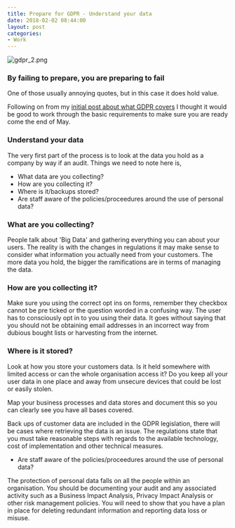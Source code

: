 ```yaml
---
title: Prepare for GDPR - Understand your data
date: 2018-02-02 08:44:00 
layout: post
categories:
- Work
---
```


![gdpr_2.png](/uploads/gdpr_2.png)
### By failing to prepare, you are preparing to fail

One of those usually annoying quotes, but in this case it does hold value. 

Following on from my [initial post about what GDPR covers](http://www.sushkelly.co.uk/work/2018/01/24/gdpr-for-small-businesses.html) I thought it would be good to work through the basic requirements to make sure you are ready come the end of May.

### Understand your data

The very first part of the process is to look at the data you hold as a company by way if an audit. Things we need to note here is, 

* What data are you collecting?
* How are you collecting it?
* Where is it/backups stored?
* Are staff aware of the policies/proceedures around the use of personal data?


### What are you collecting?

People talk about 'Big Data' and gathering everything you can about your users. The reality is with the changes in regulations it may make sense to consider what information you actually need from your customers. The more data you hold, the bigger the ramifications are in terms of managing the data.

### How are you collecting it?

Make sure you using the correct opt ins on forms, remember they checkbox cannot be pre ticked or the question worded in a confusing way. The user has to consciously opt in to you using their data. It goes without saying that you should not be  obtaining email addresses in an incorrect way from dubious bought lists or harvesting from the internet.

### Where is it stored?

Look at how you store your customers data. Is it held somewhere with limited access or can the whole organisation access it? Do you keep all your user data in one place and away from unsecure devices that could be lost or easily stolen.

Map your business processes and data stores and document this so you can clearly see you have all bases covered.

Back ups of customer data are included in the GDPR legislation, there will be cases where retrieving the data is an issue. The regulations state that you must take reasonable steps with regards to the available technology, cost of implementation and other technical measures.

* Are staff aware of the policies/proceedures around the use of personal data?

The protection of personal data falls on all the people within an organisation. You should be documenting your audit and any associated activity such as a Business Impact Analysis, Privacy Impact Analysis or other risk management policies. You will need to show that you have a plan in place for deleting redundant information and reporting data loss or misuse.

